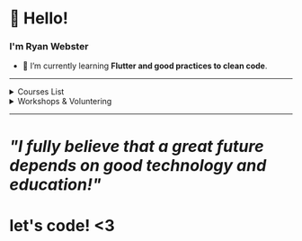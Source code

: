 # 👋 Hello!
### I'm Ryan Webster

    
- 🌱 I’m currently learning **Flutter and good practices to clean code**.

---- 
<!--START_SECTION:table-->
<details>
<summary>Courses List</summary>


| Course | Place | Hours |
| :---: | :---: | :---: |
| Introduction to space technologies - INPE | São José dos Campos-SP | 126 Hr |

</details>
<details>
<summary>Workshops & Voluntering</summary>

| Role | Topic | Place | Year |
| :---: | :---: | :---: | :---: |
| Developer | Projeto de Extensão | Cuiabá-MT | 2020 ~ 2021 |
</details>


--------

 # <i> "I fully believe that a great future depends on good technology and education!"</i> 

# let's code! <3

